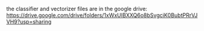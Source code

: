 the classifier and vectorizer files are in the google drive: https://drive.google.com/drive/folders/1xWxUIBXXQ6o8bSvgciK0BubtPRrVJVH9?usp=sharing
